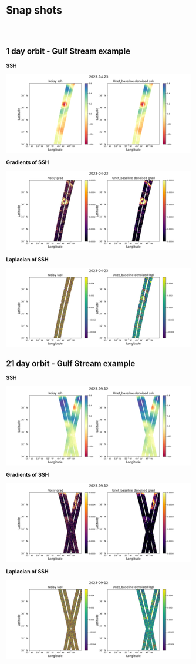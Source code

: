 # Snap shots

<br>
 

<br>
 
 

## 1 day orbit - Gulf Stream example

**SSH**

![1d GS ssh](../gallery/plot_Unet_baseline_GS_1d_2023-04-23_ssh.png)

**Gradients of SSH**

![1d GS ssh](../gallery/plot_Unet_baseline_GS_1d_2023-04-23_grad.png)

**Laplacian of SSH** 

![1d GS ssh](../gallery/plot_Unet_baseline_GS_1d_2023-04-23_lapl.png)

## 21 day orbit - Gulf Stream example
 
**SSH**

![1d GS ssh](../gallery/plot_Unet_baseline_GS_21d_2023-09-12_ssh.png)

**Gradients of SSH** 

![1d GS ssh](../gallery/plot_Unet_baseline_GS_21d_2023-09-12_grad.png)

**Laplacian of SSH** 

![1d GS ssh](../gallery/plot_Unet_baseline_GS_21d_2023-09-12_lapl.png)

<br> 
 
<br>
 
 
